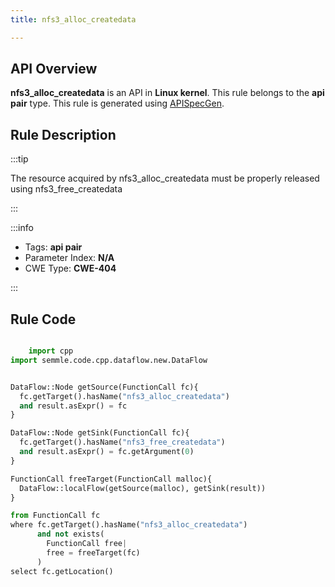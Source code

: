 ```yaml
---
title: nfs3_alloc_createdata

---
```



## API Overview
**nfs3_alloc_createdata** is an API in **Linux kernel**. This rule belongs to the **api pair** type. This rule is generated using [APISpecGen](../../tools/APISpecGen).
## Rule Description

:::tip

The resource acquired by nfs3_alloc_createdata must be properly released using nfs3_free_createdata

:::

:::info

- Tags: **api pair**
- Parameter Index: **N/A**
- CWE Type: **CWE-404**

:::

## Rule Code
```python

    import cpp
import semmle.code.cpp.dataflow.new.DataFlow


DataFlow::Node getSource(FunctionCall fc){
  fc.getTarget().hasName("nfs3_alloc_createdata")
  and result.asExpr() = fc
}

DataFlow::Node getSink(FunctionCall fc){
  fc.getTarget().hasName("nfs3_free_createdata")
  and result.asExpr() = fc.getArgument(0)
}

FunctionCall freeTarget(FunctionCall malloc){
  DataFlow::localFlow(getSource(malloc), getSink(result))
}

from FunctionCall fc
where fc.getTarget().hasName("nfs3_alloc_createdata")
      and not exists(
        FunctionCall free| 
        free = freeTarget(fc)
      )
select fc.getLocation()

    
```